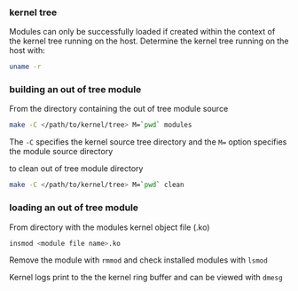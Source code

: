 ### kernel tree
Modules can only be successfully loaded if created within the context of the kernel tree running on the host. Determine the kernel tree running on the host with:
```bash
uname -r
```

### building an out of tree module
From the directory containing the out of tree module source
```bash
make -C </path/to/kernel/tree> M=`pwd` modules
```
The `-C` specifies the kernel source tree directory and the `M=` option specifies the module source directory

to clean out of tree module directory
```bash
make -C </path/to/kernel/tree> M=`pwd` clean
```

### loading an out of tree module
From directory with the modules kernel object file (.ko)
```bash
insmod <module file name>.ko
```

Remove the module with `rmmod` and check installed modules with `lsmod`

Kernel logs print to the the kernel ring buffer and can be viewed with `dmesg`